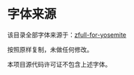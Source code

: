 # 字体来源

该目录全部字体来源于：[zfull-for-yosemite](https://github.com/andot/zfull-for-yosemite/tree/master/fonts)

按照原样复制，未做任何修改。

本项目源代码许可证不包含上述字体。

